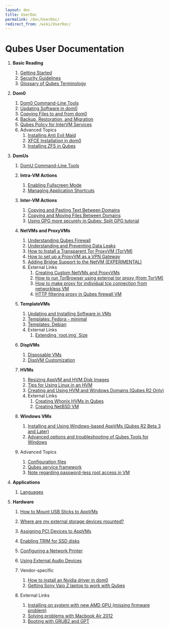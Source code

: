 ```yaml
---
layout: doc
title: UserDoc
permalink: /doc/UserDoc/
redirect_from: /wiki/UserDoc/
---
```


Qubes User Documentation
========================

1.  **Basic Reading**
    1.  [Getting Started](/doc/GettingStarted/)
    2.  [Security Guidelines](/doc/SecurityGuidelines/)
    3.  [Glossary of Qubes Terminology](/doc/Glossary/)

2.  **Dom0**
    1.  [Dom0 Command-Line Tools](/doc/DomZeroTools/)
    2.  [Updating Software in dom0](/doc/SoftwareUpdateDom0/)
    3.  [Copying Files to and from dom0](/doc/CopyToDomZero/)
    4.  [Backup, Restoration, and Migration](/doc/BackupRestore/)
    5.  [Qubes Policy for InterVM Services](/doc/Qrexec/#qubes-services-rpc-policy)
    6.  Advanced Topics
        1.  [Installing Anti Evil Maid](/doc/AntiEvilMaid/)
        2.  [XFCE Installation in dom0](/doc/UserDoc/XFCE/)
        3.  [Installing ZFS in Qubes](/doc/ZFS/)

3.  **DomUs**
    1.  [DomU Command-Line Tools](/doc/VmTools/)
    2.  **Intra-VM Actions**
        1.  [Enabling Fullscreen Mode](/doc/FullScreenMode/)
        2.  [Managing Application Shortcuts](/doc/ManagingAppVmShortcuts/)

    3.  **Inter-VM Actions**
        1.  [Copying and Pasting Text Between Domains](/doc/CopyPaste/)
        2.  [Copying and Moving Files Between Domains](/doc/CopyingFiles/)
        3.  [Using GPG more securely in Qubes: Split GPG tutorial](/doc/UserDoc/SplitGpg/)

    4.  **NetVMs and ProxyVMs**
        1.  [Understanding Qubes Firewall](/doc/QubesFirewall/)
        2.  [Understanding and Preventing Data Leaks](/doc/DataLeaks/)
        3.  [How to Install a Transparent Tor ProxyVM (TorVM)](/doc/UserDoc/TorVM/)
        4.  [How to set up a ProxyVM as a VPN Gateway](/doc/VPN/)
        5.  [Adding Bridge Support to the NetVM (EXPERIMENTAL)](/doc/NetworkBridgeSupport/)
        6.  External Links
            1.  [Creating Custom NetVMs and ProxyVMs](http://theinvisiblethings.blogspot.com/2011/09/playing-with-qubes-networking-for-fun.html)
            2.  [How to run TorBrowser using external tor proxy (from TorVM)](https://groups.google.com/group/qubes-devel/msg/34f67194d3422bfa)
            3.  [How to make proxy for individual tcp connection from networkless VM](https://groups.google.com/group/qubes-devel/msg/4ca950ab6d7cd11a)
            4.  [HTTP filtering proxy in Qubes firewall VM](https://groups.google.com/group/qubes-devel/browse_thread/thread/5252bc3f6ed4b43e/d881deb5afaa2a6c#39c95d63fccca12b)

    5.  **TemplateVMs**
        1.  [Updating and Installing Software in VMs](/doc/SoftwareUpdateVM/)
        2.  [Templates: Fedora - minimal](/doc/Templates/FedoraMinimal/)
        3.  [Templates: Debian](/doc/Templates/Debian/)
        4.  External Links
            1.  [Extending \`root.img\` Size](https://groups.google.com/group/qubes-devel/msg/9d1ac581236ca9b4)

    6.  **DispVMs**
        1.  [Disposable VMs](/doc/DisposableVms/)
        2.  [DispVM Customization](/doc/UserDoc/DispVMCustomization/)

    7.  **HVMs**
        1.  [Resizing AppVM and HVM Disk Images](/doc/ResizeDiskImage/)
        2.  [Tips for Using Linux in an HVM](/doc/LinuxHVMTips/)
        3.  [Creating and Using HVM and Windows Domains (Qubes R2 Only)](/doc/HvmCreate/)
        4.  External Links
            1.  [Creating Whonix HVMs in Qubes](https://www.whonix.org/wiki/Qubes)
            2.  [Creating NetBSD VM](https://groups.google.com/group/qubes-devel/msg/4015c8900a813985)

    8.  **Windows VMs**
        1.  [Installing and Using Windows-based AppVMs (Qubes R2 Beta 3 and Later)](/doc/WindowsAppVms/)
        2.  [Advanced options and troubleshooting of Qubes Tools for Windows](/doc/WindowsTools/)

    9.  Advanced Topics
        1.  [Configuration files](/doc/UserDoc/ConfigFiles/)
        2.  [Qubes service framework](/doc/QubesService/)
        3.  [Note regarding password-less root access in VM](/doc/VMSudo/)

4.  **Applications**
    1.  [Languages](/doc/LanguageLocalization/)

5.  **Hardware**
    1.  [How to Mount USB Sticks to AppVMs](/doc/StickMounting/)
    2.  [Where are my external storage devices mounted?](/doc/ExternalDeviceMountPoint/)
    3.  [Assigning PCI Devices to AppVMs](/doc/AssigningDevices/)
    4.  [Enabling TRIM for SSD disks](/doc/DiskTRIM/)
    5.  [Configuring a Network Printer](/doc/NetworkPrinter/)
    6.  [Using External Audio Devices](/doc/ExternalAudio/)
    7.  Vendor-specific
        1.  [How to install an Nvidia driver in dom0](/doc/InstallNvidiaDriver/)
        2.  [Getting Sony Vaio Z laptop to work with Qubes](/doc/SonyVaioTinkering/)

    8.  External Links
        1.  [Installing on system with new AMD GPU (missing firmware problem)](https://groups.google.com/group/qubes-devel/browse_thread/thread/e27a57b0eda62f76)
        2.  [Solving problems with Macbook Air 2012](https://groups.google.com/group/qubes-devel/browse_thread/thread/b8b0d819d2a4fc39/d50a72449107ab21#8a9268c09d105e69)
        3.  [Booting with GRUB2 and GPT](https://groups.google.com/group/qubes-devel/browse_thread/thread/e4ac093cabd37d2b/d5090c20d92c4128#d5090c20d92c4128)


